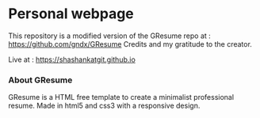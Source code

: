 # Personal webpage

This repository is a modified version of the GResume repo at : https://github.com/gndx/GResume
Credits and my gratitude to the creator.

Live at : https://shashankatgit.github.io
### About GResume

GResume is a HTML free template to create a minimalist professional resume. Made in html5 and css3 with a responsive design.
